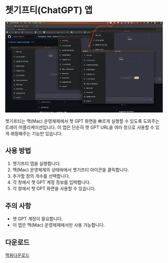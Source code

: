 # 쳇기프티(ChatGPT) 앱

![미리보기](preview.png)

쳇기프티는 맥(Mac) 운영체제에서 챗 GPT 화면을 빠르게 실행할 수 있도록 도와주는 트레이 어플리케이션입니다. 이 앱은 단순히 챗 GPT URL을 여러 창으로 사용할 수 있게 래핑해주는 기능만 있습니다.

## 사용 방법

1. 쳇기프티 앱을 실행합니다.
2. 맥(Mac) 운영체제의 상태바에서 쳇기프티 아이콘을 클릭합니다.
3. 추가할 창의 개수를 선택합니다.
4. 각 창에서 챗 GPT 계정 정보를 입력합니다.
5. 각 창에서 챗 GPT 화면을 사용할 수 있습니다.

## 주의 사항

- 챗 GPT 계정이 필요합니다.
- 이 앱은 맥(Mac) 운영체제에서만 사용 가능합니다.

## 다운로드

[맥용다운로드](https://drive.google.com/drive/folders/1oeuq-SnYFnsZ2XJI7oiXui7gQG8Xg_PS?usp=sharing)
